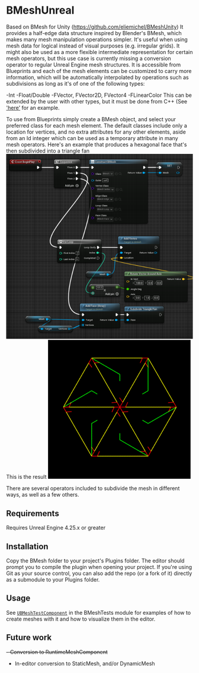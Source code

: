 # BMeshUnreal
Based on BMesh for Unity (https://github.com/eliemichel/BMeshUnity)
It provides a half-edge data structure inspired by Blender's BMesh, which makes many mesh manipulation operations simpler.
It's useful when using mesh data for logical instead of visual purposes (e.g. irregular grids). It might also be used as a more flexible intermediate representation for certain mesh operators, but this use case is currently missing a conversion operator to regular Unreal Engine mesh structures.
It is accessible from Blueprints and each of the mesh elements can be customized to carry more information, which will be automatically interpolated by operations such as subdivisions as long as it's of one of the following types:

-Int
-Float/Double
-FVector, FVector2D, FVector4
-FLinearColor
This can be extended by the user with other types, but it must be done from C++ (See ['here'](Source/BMesh/Private/BMeshModule.cpp) for an example.

To use from Blueprints simply create a BMesh object, and select your preferred class for each mesh element. The default classes include only a location for vertices, and no extra attributes for any other elements, aside from an Id integer which can be used as a temporary attribute in many mesh operators.
Here's an example that produces a hexagonal face that's then subdivided into a triangle fan
![Blueprint code that creates a BMesh object with a hexagonal face which is subdivided into a triangle fan](Docs/BlueprintExample.png?raw=true)
This is the result
![Result of the previous code visualized with debug lines](Docs/BlueprintResult.png?raw=true)

There are several operators included to subdivide the mesh in different ways, as well as a few others.


## Requirements
Requires Unreal Engine 4.25.x or greater

## Installation
Copy the BMesh folder to your project's Plugins folder. The editor should prompt you to compile the plugin when opening your project.
If you're using Git as your source control, you can also add the repo (or a fork of it) directly as a submodule to your Plugins folder.

## Usage
See [`UBMeshTestComponent`](Source/BMeshTest/Private/BMeshTest.cpp) in the BMeshTests module for examples of how to create meshes with it and how to visualize them in the editor. 

## Future work 
~~- Conversion to RuntimeMeshComponent~~
- In-editor conversion to StaticMesh, and/or DynamicMesh
